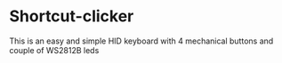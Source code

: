 # Shortcut-clicker
This is an easy and simple HID keyboard with 4 mechanical buttons and couple of WS2812B leds
